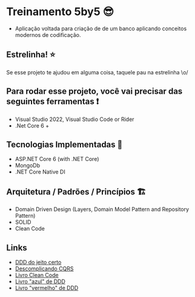 # Treinamento 5by5 :sunglasses:

- Aplicação voltada para criação de de um banco aplicando conceitos modernos de codificação.

## Estrelinha! :star:

Se esse projeto te ajudou em alguma coisa, taquele pau na estrelinha \o/

## Para rodar esse projeto, você vai precisar das seguintes ferramentas :exclamation:

- Visual Studio 2022, Visual Studio Code or Rider
- .Net Core 6 +

## Tecnologias Implementadas 🚧

- ASP.NET Core 6 (with .NET Core)
- MongoDb
- .NET Core Native DI

## Arquitetura / Padrões / Princípios 🏗️

- Domain Driven Design (Layers, Domain Model Pattern and Repository Pattern)
- SOLID
- Clean Code

## Links

- [DDD do jeito certo](https://www.youtube.com/playlist?list=PLkpjQs-GfEMN8CHp7tIQqg6JFowrIX9ve)
- [Descomplicando CQRS](https://www.youtube.com/watch?v=yd6V4w19iJU&t=2s)
- [Livro Clean Code](https://www.amazon.com.br/C%C3%B3digo-limpo-Robert-C-Martin/dp/8576082675/ref=sr_1_2?__mk_pt_BR=%C3%85M%C3%85%C5%BD%C3%95%C3%91&crid=3T84CDLSZM0XN&keywords=clean+code&qid=1667407997&qu=eyJxc2MiOiIyLjYxIiwicXNhIjoiMS45MCIsInFzcCI6IjEuODUifQ%3D%3D&sprefix=clean+cod%2Caps%2C233&sr=8-2)
- [Livro "azul" de DDD](https://www.amazon.com.br/Domain-Driven-Design-Eric-Evans/dp/8550800651/ref=sr_1_1?__mk_pt_BR=%C3%85M%C3%85%C5%BD%C3%95%C3%91&crid=UV80U7M0V588&keywords=DDD&qid=1667408022&qu=eyJxc2MiOiIyLjgxIiwicXNhIjoiMS45NyIsInFzcCI6IjEuNzMifQ%3D%3D&sprefix=ddd%2Caps%2C246&sr=8-1)
- [Livro "vermelho" de DDD](https://www.amazon.com.br/Implementando-Domain-Driven-design-Vernon/dp/8576089521/ref=sr_1_3?__mk_pt_BR=%C3%85M%C3%85%C5%BD%C3%95%C3%91&crid=UV80U7M0V588&keywords=DDD&qid=1667408022&qu=eyJxc2MiOiIyLjgxIiwicXNhIjoiMS45NyIsInFzcCI6IjEuNzMifQ%3D%3D&sprefix=ddd%2Caps%2C246&sr=8-3)
